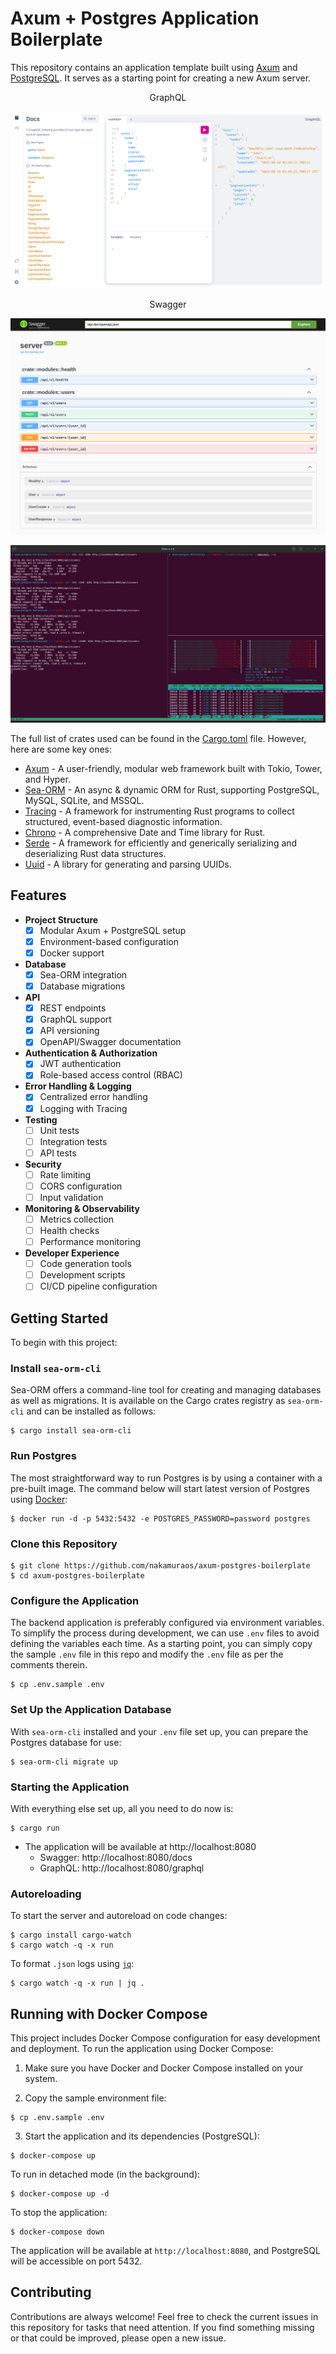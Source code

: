 # Axum + Postgres Application Boilerplate

This repository contains an application template built using [Axum](https://github.com/tokio-rs/axum) and [PostgreSQL](https://www.postgresql.org/). It serves as a starting point for creating a new Axum server.

<center>GraphQL</center>

![graphql](./docs/images/graphql.png)

<center>Swagger</center>

![swagger](./docs/images/swagger.png)

![wrk](./docs/images/wrk.png)

The full list of crates used can be found in the [Cargo.toml](./Cargo.toml) file. However, here are some key ones:

- [Axum](https://github.com/tokio-rs/axum) - A user-friendly, modular web framework built with Tokio, Tower, and Hyper.
- [Sea-ORM](https://github.com/SeaQL/sea-orm) - An async & dynamic ORM for Rust, supporting PostgreSQL, MySQL, SQLite, and MSSQL.
- [Tracing](https://github.com/tokio-rs/tracing) - A framework for instrumenting Rust programs to collect structured, event-based diagnostic information.
- [Chrono](https://github.com/chronotope/chrono) - A comprehensive Date and Time library for Rust.
- [Serde](https://serde.rs/) - A framework for efficiently and generically serializing and deserializing Rust data structures.
- [Uuid](https://github.com/uuid-rs/uuid) - A library for generating and parsing UUIDs.

## Features

- **Project Structure**
  - [x] Modular Axum + PostgreSQL setup
  - [x] Environment-based configuration
  - [x] Docker support

- **Database**
  - [x] Sea-ORM integration
  - [x] Database migrations

- **API**
  - [x] REST endpoints
  - [x] GraphQL support
  - [x] API versioning
  - [x] OpenAPI/Swagger documentation

- **Authentication & Authorization**
  - [x] JWT authentication
  - [x] Role-based access control (RBAC)

- **Error Handling & Logging**
  - [x] Centralized error handling
  - [x] Logging with Tracing

- **Testing**
  - [ ] Unit tests
  - [ ] Integration tests
  - [ ] API tests

- **Security**
  - [ ] Rate limiting
  - [ ] CORS configuration
  - [ ] Input validation

- **Monitoring & Observability**
  - [ ] Metrics collection
  - [ ] Health checks
  - [ ] Performance monitoring

- **Developer Experience**
  - [ ] Code generation tools
  - [ ] Development scripts
  - [ ] CI/CD pipeline configuration

## Getting Started

To begin with this project:

### Install `sea-orm-cli`

Sea-ORM offers a command-line tool for creating and managing databases as well as migrations. It is available on the Cargo crates registry as `sea-orm-cli` and can be installed as follows:

```shell
$ cargo install sea-orm-cli
```

### Run Postgres

The most straightforward way to run Postgres is by using a container with a pre-built image. The command below will start latest version of Postgres using [Docker](https://www.docker.com/):

```shell
$ docker run -d -p 5432:5432 -e POSTGRES_PASSWORD=password postgres
```

### Clone this Repository

```shell
$ git clone https://github.com/nakamuraos/axum-postgres-boilerplate
$ cd axum-postgres-boilerplate
```

### Configure the Application

The backend application is preferably configured via environment variables. To simplify the process during development, we can use `.env` files to avoid defining the variables each time. As a starting point, you can simply copy the sample `.env` file in this repo and modify the `.env` file as per the comments therein.

```shell
$ cp .env.sample .env
```

### Set Up the Application Database

With `sea-orm-cli` installed and your `.env` file set up, you can prepare the Postgres database for use:

```shell
$ sea-orm-cli migrate up
```

### Starting the Application

With everything else set up, all you need to do now is:

```shell
$ cargo run
```

- The application will be available at http://localhost:8080
  - Swagger: http://localhost:8080/docs
  - GraphQL: http://localhost:8080/graphql

### Autoreloading

To start the server and autoreload on code changes:

```shell
$ cargo install cargo-watch
$ cargo watch -q -x run
```

To format `.json` logs using [`jq`](https://github.com/jqlang/jq):

```shell
$ cargo watch -q -x run | jq .
```

## Running with Docker Compose

This project includes Docker Compose configuration for easy development and deployment. To run the application using Docker Compose:

1. Make sure you have Docker and Docker Compose installed on your system.

2. Copy the sample environment file:
```shell
$ cp .env.sample .env
```

3. Start the application and its dependencies (PostgreSQL):
```shell
$ docker-compose up
```

To run in detached mode (in the background):
```shell
$ docker-compose up -d
```

To stop the application:
```shell
$ docker-compose down
```

The application will be available at `http://localhost:8080`, and PostgreSQL will be accessible on port 5432.

## Contributing

Contributions are always welcome! Feel free to check the current issues in this repository for tasks that need attention. If you find something missing or that could be improved, please open a new issue.
